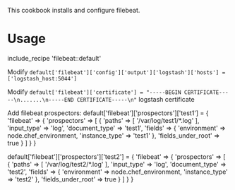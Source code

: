 This cookbook installs and configure filebeat.

# Usage

include_recipe 'filebeat::default'

Modify `default['filebeat']['config']['output']['logstash']['hosts'] = ['logstash_host:5044']`

Modify `default['filebeat']['certificate'] = "-----BEGIN CERTIFICATE-----\n.......\n-----END CERTIFICATE-----\n"` logstash certificate

Add filebeat prospectors:
default['filebeat']['prospectors']['test1'] = {
  'filebeat' => {
    'prospectors' => [
      {
        'paths' => [
          '/var/log/test1/*.log'
        ],
        'input_type' => 'log',
        'document_type' => 'test1',
        'fields' => {
          'environment' => node.chef_environment,
          'instance_type' => 'test1'
        },
        'fields_under_root' => true
      }
    ]
  }
}

default['filebeat']['prospectors']['test2'] = {
  'filebeat' => {
    'prospectors' => [
      {
        'paths' => [
          '/var/log/test2/*.log'
        ],
        'input_type' => 'log',
        'document_type' => 'test2',
        'fields' => {
          'environment' => node.chef_environment,
          'instance_type' => 'test2'
        },
        'fields_under_root' => true
      }
    ]
  }
}
